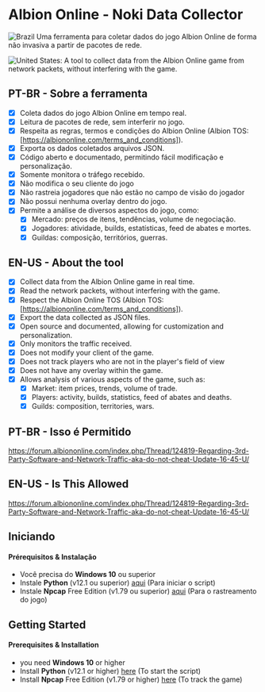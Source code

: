 Albion Online - Noki Data Collector
===================
![Brazil](https://raw.githubusercontent.com/stevenrskelton/flag-icon/master/png/16/country-4x3/br.png "Brazil") Uma ferramenta para coletar dados do jogo Albion Online de forma não invasiva a partir de pacotes de rede.

![United States](https://raw.githubusercontent.com/stevenrskelton/flag-icon/master/png/16/country-4x3/us.png "United States"): A tool to collect data from the Albion Online game from network packets, without interfering with the game.

## PT-BR - Sobre a ferramenta
- [x] Coleta dados do jogo Albion Online em tempo real.
- [x] Leitura de pacotes de rede, sem interferir no jogo.
- [x] Respeita as regras, termos e condições do Albion Online (Albion TOS: [https://albiononline.com/terms_and_conditions]).
- [x] Exporta os dados coletados arquivos JSON.
- [x] Código aberto e documentado, permitindo fácil modificação e personalização.
- [x] Somente monitora o tráfego recebido.
- [x] Não modifica o seu cliente do jogo
- [x] Não rastreia jogadores que não estão no campo de visão do jogador
- [x] Não possui nenhuma overlay dentro do jogo.
- [x] Permite a análise de diversos aspectos do jogo, como:
    - [x] Mercado: preços de itens, tendências, volume de negociação.
    - [x] Jogadores: atividade, builds, estatísticas, feed de abates e mortes.
    - [x] Guildas: composição, territórios, guerras.

## EN-US - About the tool
- [x] Collect data from the Albion Online game in real time.
- [x] Read the network packets, without interfering with the game.
- [x] Respect the Albion Online TOS (Albion TOS: [https://albiononline.com/terms_and_conditions]).
- [x] Export the data collected as JSON files.
- [x] Open source and documented, allowing for customization and personalization.
- [x] Only monitors the traffic received.
- [x] Does not modify your client of the game.
- [x] Does not track players who are not in the player's field of view
- [x] Does not have any overlay within the game.
- [x] Allows analysis of various aspects of the game, such as:
    - [x] Market: item prices, trends, volume of trade.
    - [x] Players: activity, builds, statistics, feed of abates and deaths.
    - [x] Guilds: composition, territories, wars. 

## PT-BR - Isso é Permitido
https://forum.albiononline.com/index.php/Thread/124819-Regarding-3rd-Party-Software-and-Network-Traffic-aka-do-not-cheat-Update-16-45-U/

## EN-US - Is This Allowed
https://forum.albiononline.com/index.php/Thread/124819-Regarding-3rd-Party-Software-and-Network-Traffic-aka-do-not-cheat-Update-16-45-U/


## Iniciando

#### Prérequisitos & Instalação
- Você precisa do **Windows 10** ou superior
- Instale **Python** (v12.1 ou superior) [aqui](https://www.python.org/downloads/) (Para iniciar o script)
- Instale **Npcap** Free Edition (v1.79 ou superior) [aqui](https://npcap.com/#download) (Para o rastreamento do jogo)

## Getting Started

#### Prerequisites & Installation
- you need **Windows 10** or higher
- Install **Python** (v12.1 or higher) [here](https://www.python.org/downloads/) (To start the script)
- Install **Npcap** Free Edition (v1.79 or higher) [here](https://npcap.com/#download) (To track the game)